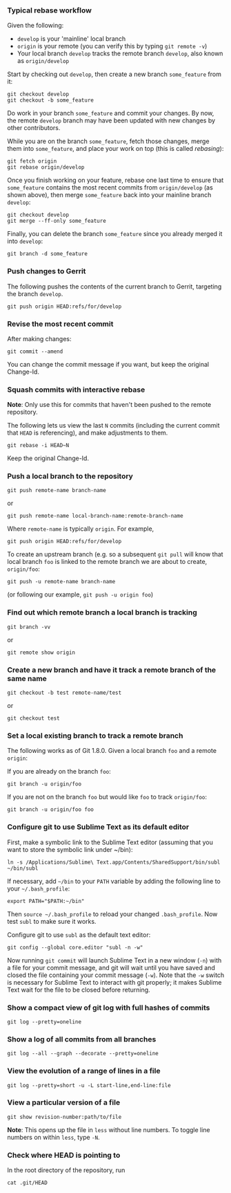 ### Typical rebase workflow

Given the following:
* `develop` is your 'mainline' local branch
* `origin` is your remote (you can verify this by typing `git remote -v`)
* Your local branch `develop` tracks the remote branch `develop`,
  also known as `origin/develop`

Start by checking out `develop`, then create a new branch `some_feature`
from it:

    git checkout develop
    git checkout -b some_feature

Do work in your branch `some_feature` and commit your changes.
By now, the remote `develop` branch may have been updated with
new changes by other contributors.

While you are on the branch `some_feature`, fetch those changes,
merge them into `some_feature`, and place your work on top
(this is called *rebasing*):

    git fetch origin
    git rebase origin/develop

Once you finish working on your feature, rebase one last time to
ensure that `some_feature` contains the most recent commits from
`origin/develop` (as shown above), then merge `some_feature` back
into your mainline branch `develop`:

    git checkout develop
    git merge --ff-only some_feature

Finally, you can delete the branch `some_feature` since you already
merged it into `develop`:

    git branch -d some_feature

### Push changes to Gerrit

The following pushes the contents of the current branch to Gerrit,
targeting the branch `develop`.

    git push origin HEAD:refs/for/develop

### Revise the most recent commit

After making changes:

    git commit --amend

You can change the commit message if you want, but keep the original Change-Id.

### Squash commits with interactive rebase

**Note**: Only use this for commits that haven't been pushed to the remote
repository.

The following lets us view the last `N` commits (including the current
commit that `HEAD` is referencing), and make adjustments to them.

    git rebase -i HEAD~N

Keep the original Change-Id.

### Push a local branch to the repository

    git push remote-name branch-name

or

    git push remote-name local-branch-name:remote-branch-name

Where `remote-name` is typically `origin`. For example,

    git push origin HEAD:refs/for/develop

To create an upstream branch (e.g. so a subsequent `git pull` will know
that local branch `foo` is linked to the remote branch we are about
to create, `origin/foo`:

    git push -u remote-name branch-name

(or following our example, `git push -u origin foo`)

### Find out which remote branch a local branch is tracking

    git branch -vv

or

    git remote show origin

### Create a new branch and have it track a remote branch of the same name

    git checkout -b test remote-name/test

or

    git checkout test

### Set a local existing branch to track a remote branch
    
The following works as of Git 1.8.0. Given a local branch `foo`
and a remote `origin`:

If you are already on the branch `foo`:

    git branch -u origin/foo

If you are not on the branch `foo` but would like `foo`
to track `origin/foo`:

    git branch -u origin/foo foo

### Configure git to use Sublime Text as its default editor

First, make a symbolic link to the Sublime Text editor
(assuming that you want to store the symbolic link under ~/bin):

    ln -s /Applications/Sublime\ Text.app/Contents/SharedSupport/bin/subl ~/bin/subl

If necessary, add `~/bin` to your `PATH` variable by adding
the following line to your `~/.bash_profile`:

    export PATH="$PATH:~/bin"

Then `source ~/.bash_profile` to reload your changed `.bash_profile`.
Now test `subl` to make sure it works.

Configure git to use `subl` as the default text editor:

    git config --global core.editor "subl -n -w"

Now running `git commit` will launch Sublime Text in a new window (`-n`)
with a file for your commit message, and git will wait until you have
saved and closed the file containing your commit message (`-w`).
Note that the `-w` switch is necessary for Sublime Text to interact with
git properly; it makes Sublime Text wait for the file to be closed before
returning.

### Show a compact view of git log with full hashes of commits

    git log --pretty=oneline

### Show a log of all commits from all branches

    git log --all --graph --decorate --pretty=oneline

### View the evolution of a range of lines in a file

    git log --pretty=short -u -L start-line,end-line:file

### View a particular version of a file

    git show revision-number:path/to/file

**Note**: This opens up the file in `less` without line numbers.
To toggle line numbers on within `less`, type `-N`.

### Check where HEAD is pointing to

In the root directory of the repository, run

    cat .git/HEAD
